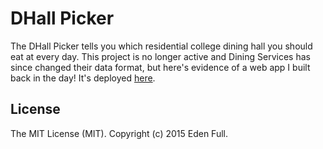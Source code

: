 DHall Picker
===========

The DHall Picker tells you which residential college dining hall you should eat at every day. This project is no longer active and Dining Services has since changed their data format, but here's evidence of a web app I built back in the day! It's deployed [here](http://dhallpicker.azurewebsites.net).

## License
The MIT License (MIT). Copyright (c) 2015 Eden Full.
